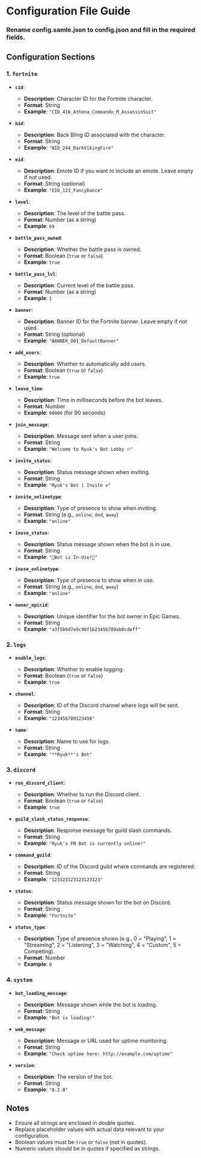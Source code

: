 # Configuration File Guide

### Rename config.samle.json to config.json and fill in the required fields.
## Configuration Sections

### 1. `fortnite`

- **`cid`**:
  - **Description**: Character ID for the Fortnite character.
  - **Format**: String
  - **Example**: `"CID_416_Athena_Commando_M_AssassinSuit"`

- **`bid`**:
  - **Description**: Back Bling ID associated with the character.
  - **Format**: String
  - **Example**: `"BID_244_DarkVikingFire"`

- **`eid`**:
  - **Description**: Emote ID if you want to include an emote. Leave empty if not used.
  - **Format**: String (optional)
  - **Example**: `"EID_123_FancyDance"`

- **`level`**:
  - **Description**: The level of the battle pass.
  - **Format**: Number (as a string)
  - **Example**: `69`

- **`battle_pass_owned`**:
  - **Description**: Whether the battle pass is owned.
  - **Format**: Boolean (`true` or `false`)
  - **Example**: `true`

- **`battle_pass_lvl`**:
  - **Description**: Current level of the battle pass.
  - **Format**: Number (as a string)
  - **Example**: `1`

- **`banner`**:
  - **Description**: Banner ID for the Fortnite banner. Leave empty if not used.
  - **Format**: String (optional)
  - **Example**: `"BANNER_001_DefaultBanner"`

- **`add_users`**:
  - **Description**: Whether to automatically add users.
  - **Format**: Boolean (`true` or `false`)
  - **Example**: `true`

- **`leave_time`**:
  - **Description**: Time in milliseconds before the bot leaves.
  - **Format**: Number
  - **Example**: `90000` (for 90 seconds)

- **`join_message`**:
  - **Description**: Message sent when a user joins.
  - **Format**: String
  - **Example**: `"Welcome to Ryuk's Bot Lobby 🔥"`

- **`invite_status`**:
  - **Description**: Status message shown when inviting.
  - **Format**: String
  - **Example**: `"Ryuk's Bot | Invite ✔️"`

- **`invite_onlinetype`**:
  - **Description**: Type of presence to show when inviting.
  - **Format**: String (e.g., `online`, `dnd`, `away`)
  - **Example**: `"online"`

- **`inuse_status`**:
  - **Description**: Status message shown when the bot is in use.
  - **Format**: String
  - **Example**: `"🚫Bot is In-Use!🚫"`

- **`inuse_onlinetype`**:
  - **Description**: Type of presence to show when in use.
  - **Format**: String (e.g., `online`, `dnd`, `away`)
  - **Example**: `"online"`

- **`owner_epicid`**:
  - **Description**: Unique identifier for the bot owner in Epic Games.
  - **Format**: String
  - **Example**: `"a3f5b6d7e8c90f1b23456789ab0cdeff"`

### 2. `logs`

- **`enable_logs`**:
  - **Description**: Whether to enable logging.
  - **Format**: Boolean (`true` or `false`)
  - **Example**: `true`

- **`channel`**:
  - **Description**: ID of the Discord channel where logs will be sent.
  - **Format**: String
  - **Example**: `"123456789123456"`

- **`name`**:
  - **Description**: Name to use for logs.
  - **Format**: String
  - **Example**: `"**Ryuk**'s Bot"`

### 3. `discord`

- **`run_discord_client`**:
  - **Description**: Whether to run the Discord client.
  - **Format**: Boolean (`true` or `false`)
  - **Example**: `true`

- **`guild_slash_status_response`**:
  - **Description**: Response message for guild slash commands.
  - **Format**: String
  - **Example**: `"Ryuk's FN Bot is currently online!"`

- **`command_guild`**:
  - **Description**: ID of the Discord guild where commands are registered.
  - **Format**: String
  - **Example**: `"123123123123123123"`

- **`status`**:
  - **Description**: Status message shown for the bot on Discord.
  - **Format**: String
  - **Example**: `"Fortnite"`

- **`status_type`**:
  - **Description**: Type of presence shown (e.g., 0 = "Playing", 1 = "Streaming", 2 = "Listening", 3 = "Watching", 4 = "Custom", 5 = Competing).
  - **Format**: Number
  - **Example**: `0`

### 4. `system`

- **`bot_loading_message`**:
  - **Description**: Message shown while the bot is loading.
  - **Format**: String
  - **Example**: `"Bot is loading!"`

- **`web_message`**:
  - **Description**: Message or URL used for uptime monitoring.
  - **Format**: String
  - **Example**: `"Check uptime here: http://example.com/uptime"`

- **`version`**:
  - **Description**: The version of the bot.
  - **Format**: String
  - **Example**: `"8.2.0"`

## Notes

- Ensure all strings are enclosed in double quotes.
- Replace placeholder values with actual data relevant to your configuration.
- Boolean values must be `true` or `false` (not in quotes).
- Numeric values should be in quotes if specified as strings.

